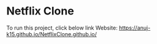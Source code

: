 # Netflix Clone
To run this project, click below link
Website: https://anuj-k15.github.io/NetflixClone.github.io/
